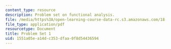 ```yaml
---
content_type: resource
description: Problem set on functional analysis.
file: /media/https%3A/open-learning-course-data-rc.s3.amazonaws.com/18-102-introduction-to-functional-analysis-spring-2009/1551a05ea14dc353dfaa0f8d54436594_MIT18_102s09_pset01.pdf
file_type: application/pdf
resourcetype: Document
title: Problem Set 1
uid: 1551a05e-a14d-c353-dfaa-0f8d54436594
---
```

